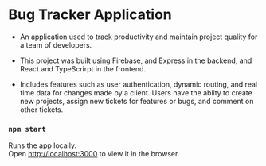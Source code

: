 # Bug Tracker Application

* An application used to track productivity and maintain project quality for a team of developers. 

* This project was built using Firebase, and Express in the backend, and React and TypeScrirpt in the frontend. 

* Includes features such as user authentication, dynamic routing, and real time data for changes made by a client. Users have the ablity to create new projects, assign new tickets for features or bugs, and comment on other tickets.

### `npm start`

Runs the app locally.\
Open [http://localhost:3000](http://localhost:3000) to view it in the browser.
